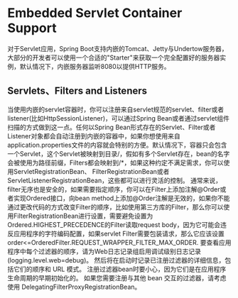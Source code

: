# Embedded Servlet Container Support
对于Servlet应用，Spring Boot支持内嵌的Tomcat、Jetty与Undertow服务器，大部分的开发者可以使用一个合适的"Starter"来获取一个完全配置好的服务器实例，默认情况下，内嵌服务器监听8080以提供HTTP服务。
## Servlets、Filters and Listeners
当使用内嵌的servlet容器时，你可以注册来自servlet规范的servlet、filter或者listener(比如HttpSessionListener)，可以通过Spring Bean或者通过servlet组件扫描的方式做到这一点。任何以Spring Bean形式存在的Servlet、Filter或者Listener对象都会自动注册到内嵌的容器中，如果你想使用来自application.properties文件的内容就会特别的方便。默认情况下，容器只会包含一个Servlet，这个Servlet被映射到目录/，假如有多个Servlet存在，bean的名字会被使用为路径前缀，Filters都会映射到/*，如果这种约定不满足需求，你可以使用ServletRegistrationBean、 FilterRegistrationBean或者ServletListenerRegistrationBean，这些都可以进行灵活的控制。
通常来说，filter无序也是安全的，如果需要指定顺序，你可以在Filter上添加注解@Order或者实现Ordered接口，向bean method上添加@Order注解是无效的，如果你不能通过更改代码的方式改变Filter的顺序，比如使用第三方库的Filter，那么你可以使用FilterRegistrationBean进行设置，需要避免设置为Ordered.HIGHEST_PRECEDENCE的Filter读取request body，因为它可能会违反应用程序的字符编码配置，如果servlet Filter需要包装请求，那么它应该设置order<=OrderedFilter.REQUEST_WRAPPER_FILTER_MAX_ORDER.
要查看应用程序中每个过滤器的顺序，请为Web日志记录组启用调试级别日志记录 (logging.level.web=debug)。 然后将在启动时记录已注册过滤器的详细信息，包括它们的顺序和 URL 模式。
注册过滤器bean时要小心，因为它们是在应用程序生命周期的早期初始化的。 如果您需要注册与其他 bean 交互的过滤器，请考虑使用 DelegatingFilterProxyRegistrationBean。
